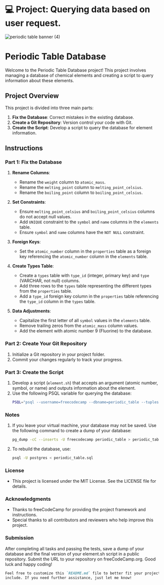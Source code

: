 # 💻 Project: Querying data based on user request.

![periodic table banner (4)](https://user-images.githubusercontent.com/88495091/209232470-e7d902b6-0ceb-407e-b3ba-7f3042655162.png)

# Periodic Table Database

Welcome to the Periodic Table Database project! This project involves managing a database of chemical elements and creating a script to query information about these elements.

## Project Overview

This project is divided into three main parts:

1. **Fix the Database**: Correct mistakes in the existing database.
2. **Create a Git Repository**: Version control your code with Git.
3. **Create the Script**: Develop a script to query the database for element information.

## Instructions

### Part 1: Fix the Database

1. **Rename Columns**:
   - Rename the `weight` column to `atomic_mass`.
   - Rename the `melting_point` column to `melting_point_celsius`.
   - Rename the `boiling_point` column to `boiling_point_celsius`.

2. **Set Constraints**:
   - Ensure `melting_point_celsius` and `boiling_point_celsius` columns do not accept null values.
   - Add `UNIQUE` constraint to the `symbol` and `name` columns in the `elements` table.
   - Ensure `symbol` and `name` columns have the `NOT NULL` constraint.

3. **Foreign Keys**:
   - Set the `atomic_number` column in the `properties` table as a foreign key referencing the `atomic_number` column in the `elements` table.

4. **Create Types Table**:
   - Create a `types` table with `type_id` (integer, primary key) and `type` (VARCHAR, not null) columns.
   - Add three rows to the `types` table representing the different types from the `properties` table.
   - Add a `type_id` foreign key column in the `properties` table referencing the `type_id` column in the `types` table.

5. **Data Adjustments**:
   - Capitalize the first letter of all `symbol` values in the `elements` table.
   - Remove trailing zeros from the `atomic_mass` column values.
   - Add the element with atomic number 9 (Fluorine) to the database.

### Part 2: Create Your Git Repository

1. Initialize a Git repository in your project folder.
2. Commit your changes regularly to track your progress.

### Part 3: Create the Script

1. Develop a script (`element.sh`) that accepts an argument (atomic number, symbol, or name) and outputs information about the element.
2. Use the following PSQL variable for querying the database:
   ```bash
   PSQL="psql --username=freecodecamp --dbname=periodic_table --tuples-only -c"

### Notes
1. If you leave your virtual machine, your database may not be saved. Use the following command to create a dump of your database:
   ```bash
   pg_dump -cC --inserts -U freecodecamp periodic_table > periodic_table.sql
2. To rebuild the database, use:
   ```sh
   psql -U postgres < periodic_table.sql

### License
- This project is licensed under the MIT License. See the LICENSE file for details.

### Acknowledgments
- Thanks to freeCodeCamp for providing the project framework and instructions.
- Special thanks to all contributors and reviewers who help improve this project.

### Submission
 After completing all tasks and passing the tests, save a dump of your database and the final version of your element.sh script 
 in a public repository. Submit the URL to your repository on freeCodeCamp.org.
 Good luck and happy coding!
 ```md
 Feel free to customize this `README.md` file to better fit your project's specifics and any additional details you want to i 
 include. If you need further assistance, just let me know!



